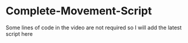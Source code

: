 # Complete-Movement-Script
Some lines of code in the video are not required so I will add the latest script here
